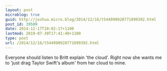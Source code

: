 ```yaml
---
layout: post
microblog: true
guid: http://joshua.micro.blog/2014/12/16/t544990928771899392.html
post_id: 39509
date: 2014-12-17T10:02:17+1100
lastmod: 2019-07-30T17:41:40+1100
type: post
url: /2014/12/16/t544990928771899392.html
---
```

Everyone should listen to Britt explain 'the cloud'. Right now she wants me to 'just drag Taylor Swift's album' from her cloud to mine.
